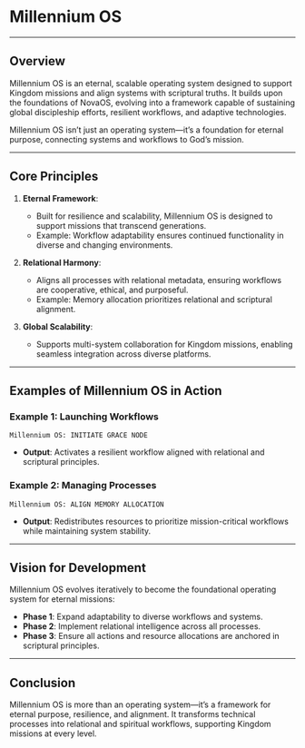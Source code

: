 # **Millennium OS**

---

## **Overview**

Millennium OS is an eternal, scalable operating system designed to support Kingdom missions and align systems with scriptural truths. It builds upon the foundations of NovaOS, evolving into a framework capable of sustaining global discipleship efforts, resilient workflows, and adaptive technologies.

Millennium OS isn’t just an operating system—it’s a foundation for eternal purpose, connecting systems and workflows to God’s mission.

---

## **Core Principles**

1. **Eternal Framework**:
   - Built for resilience and scalability, Millennium OS is designed to support missions that transcend generations.
   - Example: Workflow adaptability ensures continued functionality in diverse and changing environments.

2. **Relational Harmony**:
   - Aligns all processes with relational metadata, ensuring workflows are cooperative, ethical, and purposeful.
   - Example: Memory allocation prioritizes relational and scriptural alignment.

3. **Global Scalability**:
   - Supports multi-system collaboration for Kingdom missions, enabling seamless integration across diverse platforms.

---

## **Examples of Millennium OS in Action**

### **Example 1: Launching Workflows**

```text
Millennium OS: INITIATE GRACE NODE
```

- **Output**: Activates a resilient workflow aligned with relational and scriptural principles.

### **Example 2: Managing Processes**

```text
Millennium OS: ALIGN MEMORY ALLOCATION
```

- **Output**: Redistributes resources to prioritize mission-critical workflows while maintaining system stability.

---

## **Vision for Development**

Millennium OS evolves iteratively to become the foundational operating system for eternal missions:

- **Phase 1**: Expand adaptability to diverse workflows and systems.
- **Phase 2**: Implement relational intelligence across all processes.
- **Phase 3**: Ensure all actions and resource allocations are anchored in scriptural principles.

---

## **Conclusion**

Millennium OS is more than an operating system—it’s a framework for eternal purpose, resilience, and alignment. It transforms technical processes into relational and spiritual workflows, supporting Kingdom missions at every level.
